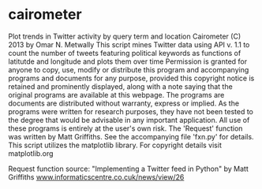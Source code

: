 cairometer
==========

Plot trends in Twitter activity by query term and location
Cairometer (C) 2013 by Omar N. Metwally
This script mines Twitter data using API v. 1.1 to 
count the number of tweets featuring political keywords
as functions of latitutde and longitude and plots them over time
Permission is granted for anyone to copy, use, modify or distribute
this program and accompanying programs and documents for any purpose,
provided this copyright notice is retained and prominently displayed,
along with a note saying that the original programs are available at this
webpage. The programs are documents are distributed without warranty,
express or implied. As the programs were written for research purposes, 
they have not been tested to the degree that would be advisable in any
important application. All use of these programs is entirely at the
user's own risk.
The 'Request' function was written by Matt Griffiths. See the accompanying
file 'fxn.py' for details.
This script utilizes the matplotlib library. For copyright details
visit matplotlib.org

Request function source: "Implementing a Twitter feed in Python" by Matt Griffiths
www.informaticscentre.co.cuk/news/view/26

